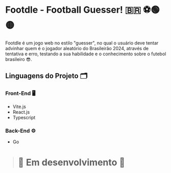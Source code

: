 # Footdle - Football Guesser! 🇧🇷 ⚽🟢🟡

Footdle é um jogo web no estilo "guesser", no qual o usuário deve tentar advinhar quem é o jogador aleatório do Brasileirão 2024, através de tentativa e erro, testando a sua habilidade e o conhecimento sobre o futebol brasileiro 😎.

## Linguagens do Projeto 🗂

### Front-End 🖥
- Vite.js
- React.js
- Typescript

### Back-End ⚙
- Go

> # 🚧 Em desenvolvimento 🚧
